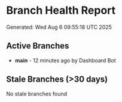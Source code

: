 # Branch Health Report
Generated: Wed Aug  6 09:55:18 UTC 2025

## Active Branches
- **main** - 12 minutes ago by Dashboard Bot

## Stale Branches (>30 days)
No stale branches found
